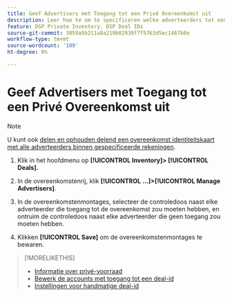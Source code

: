 ```yaml
---
title: Geef Advertisers met Toegang tot een Privé Overeenkomst uit
description: Leer hoe te om te specificeren welke adverteerders tot een privé overeenkomst kunnen toegang hebben.
feature: DSP Private Inventory, DSP Deal IDs
source-git-commit: 3059a5b211a8a219b02930f7f5763d5ec1467b8e
workflow-type: tm+mt
source-wordcount: '109'
ht-degree: 0%

---
```


# Geef Advertisers met Toegang tot een Privé Overeenkomst uit

>[!NOTE]
>
>U kunt ook [delen en ophouden delend een overeenkomst identiteitskaart met alle adverteerders binnen gespecificeerde rekeningen](deal-id-share.md).

1. Klik in het hoofdmenu op **[!UICONTROL Inventory]> [!UICONTROL Deals].**

1. In de overeenkomstenrij, klik  **[!UICONTROL ...]>[!UICONTROL Manage Advertisers]**.

1. In de overeenkomstenmontages, selecteer de controledoos naast elke adverteerder die toegang tot de overeenkomst zou moeten hebben, en ontruim de controledoos naast elke adverteerder die geen toegang zou moeten hebben.

1. Klikken **[!UICONTROL Save]** om de overeenkomstenmontages te bewaren.

>[!MORELIKETHIS]
>* [Informatie over privé-voorraad](private-inventory-about.md)
>* [Bewerk de accounts met toegang tot een deal-id](/help/dsp/inventory/deal-id-share.md)
>* [Instellingen voor handmatige deal-id](deal-id-settings.md)

